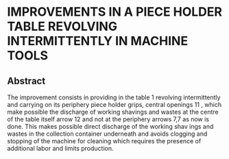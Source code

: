 # IMPROVEMENTS IN A PIECE HOLDER TABLE REVOLVING INTERMITTENTLY IN MACHINE TOOLS

## Abstract
The improvement consists in providing in the table 1 revolving intermittently and carrying on its periphery piece holder grips, central openings 11 , which make possible the discharge of working shavings and wastes at the centre of the table itself arrow 12 and not at the periphery arrows 7,7 as now is done. This makes possible direct discharge of the working shav ings and wastes in the collection container underneath and avoids clogging and stopping of the machine for cleaning which requires the presence of additional labor and limits production.